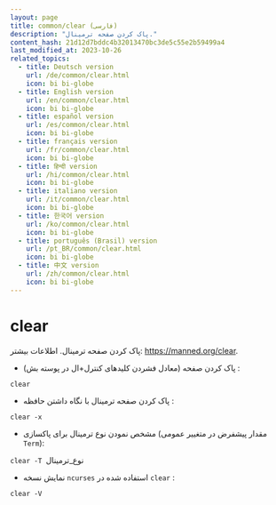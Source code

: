 ```yaml
---
layout: page
title: common/clear (فارسی)
description: "پاک کردن صفحه ترمینال."
content_hash: 21d12d7bddc4b32013470bc3de5c55e2b59499a4
last_modified_at: 2023-10-26
related_topics:
  - title: Deutsch version
    url: /de/common/clear.html
    icon: bi bi-globe
  - title: English version
    url: /en/common/clear.html
    icon: bi bi-globe
  - title: español version
    url: /es/common/clear.html
    icon: bi bi-globe
  - title: français version
    url: /fr/common/clear.html
    icon: bi bi-globe
  - title: हिन्दी version
    url: /hi/common/clear.html
    icon: bi bi-globe
  - title: italiano version
    url: /it/common/clear.html
    icon: bi bi-globe
  - title: 한국어 version
    url: /ko/common/clear.html
    icon: bi bi-globe
  - title: português (Brasil) version
    url: /pt_BR/common/clear.html
    icon: bi bi-globe
  - title: 中文 version
    url: /zh/common/clear.html
    icon: bi bi-globe
---
```

# clear

پاک کردن صفحه ترمینال.
اطلاعات بیشتر: <https://manned.org/clear>.

- پاک کردن صفحه (معادل فشردن کلیدهای کنترل+ال در پوسته بش) :

`clear`

- پاک کردن صفحه ترمینال با نگاه داشتن حافظه :

`clear -x`

- مشخص نمودن نوع ترمینال برای پاکسازی (مقدار پیشفرض در متغییر عمومی `Term`):

`clear -T `<span class="tldr-var badge badge-pill bg-dark-lm bg-white-dm text-white-lm text-dark-dm font-weight-bold">نوع_ترمینال</span>

- نمایش نسخه `ncurses` استفاده شده در `clear` :

`clear -V`
